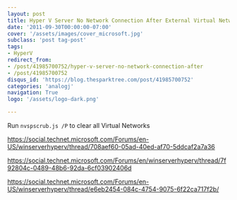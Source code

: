 ```yaml
---
layout: post
title: Hyper V Server No Network Connection After External Virtual Network
date: '2011-09-30T00:00:00-07:00'
cover: '/assets/images/cover_microsoft.jpg'
subclass: 'post tag-post'
tags:
- HyperV
redirect_from:
- /post/41985700752/hyper-v-server-no-network-connection-after
- /post/41985700752
disqus_id: 'https://blog.thesparktree.com/post/41985700752'
categories: 'analogj'
navigation: True
logo: '/assets/logo-dark.png'

---
```

Run `nvspscrub.js /P` to clear all Virtual Networks

https://social.technet.microsoft.com/Forums/en-US/winserverhyperv/thread/708aef60-05ad-40ed-af70-5ddcaf2a7a36

https://social.technet.microsoft.com/Forums/en/winserverhyperv/thread/7f92804c-0489-48b6-92da-6cf03902406d

https://social.technet.microsoft.com/Forums/en-US/winserverhyperv/thread/e6eb2454-084c-4754-9075-6f22ca717f2b/
